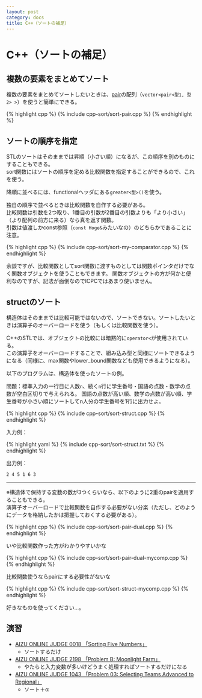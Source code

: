 ```yaml
---
layout: post
category: docs
title: C++（ソートの補足）
---
```



C++（ソートの補足）
================

複数の要素をまとめてソート
--------------------------

複数の要素をまとめてソートしたいときは、[pair](../cpp2#pair)の配列（`vector<pair<型1, 型2> >`）を使うと簡単にできる。

{% highlight cpp %}
{% include cpp-sort/sort-pair.cpp %}
{% endhighlight %}


ソートの順序を指定
------------------

STLのソートはそのままでは昇順（小さい順）になるが、この順序を別のものにすることもできる。  
sort関数にはソートの順序を定める比較関数を指定することができるので、これを使う。

降順に並べるには、functionalヘッダにある`greater<型>()`を使う。

独自の順序で並べるときは比較関数を自作する必要がある。  
比較関数は引数を2つ取り、1番目の引数が2番目の引数よりも「より小さい」（より配列の前方に来る）なら真を返す関数。  
引数は値渡しかconst参照（`const Hoge&`みたいなの）のどちらかであることに注意。

{% highlight cpp %}
{% include cpp-sort/sort-my-comparator.cpp %}
{% endhighlight %}

余談ですが、比較関数としてsort関数に渡すものとしては関数ポインタだけでなく関数オブジェクトを使うこともできます。
関数オブジェクトの方が何かと便利なのですが、記法が面倒なのでICPCではあまり使いません。


structのソート
--------------

構造体はそのままでは比較可能ではないので、ソートできない。ソートしたいときは演算子のオーバーロードを使う（もしくは比較関数を使う）。

C++のSTLでは、オブジェクトの比較には暗黙的に`operator<`が使用されている。  
この演算子をオーバーロードすることで、組み込み型と同様にソートできるようになる（同様に、max関数やlower_bound関数なども使用できるようになる）。

以下のプログラムは、構造体を使ったソートの例。

問題：標準入力の一行目に人数`n`、続く`n`行に学生番号・国語の点数・数学の点数が空白区切りで与えられる。  国語の点数が高い順、数学の点数が高い順、学生番号が小さい順にソートしてn人分の学生番号を1行に出力せよ。

{% highlight cpp %}
{% include cpp-sort/sort-struct.cpp %}
{% endhighlight %}

入力例：

{% highlight yaml %}
{% include cpp-sort/sort-struct.txt %}
{% endhighlight %}

出力例：

    2 4 5 1 6 3

-----

※構造体で保持する変数の数が3つくらいなら、以下のように2重のpairを適用することもできる。  
演算子オーバーロードで比較関数を自作する必要がない分楽（ただし、どのようにデータを格納したかは把握しておくする必要がある）。


{% highlight cpp %}
{% include cpp-sort/sort-pair-dual.cpp %}
{% endhighlight %}

いや比較関数作った方がわかりやすいかな

{% highlight cpp %}
{% include cpp-sort/sort-pair-dual-mycomp.cpp %}
{% endhighlight %}

比較関数使うならpairにする必要性がないな

{% highlight cpp %}
{% include cpp-sort/sort-struct-mycomp.cpp %}
{% endhighlight %}

好きなものを使ってください…。


演習
----

- [AIZU ONLINE JUDGE 0018 「Sorting Five Numbers」](http://judge.u-aizu.ac.jp/onlinejudge/description.jsp?id=0018&lang=jp)
  - ソートするだけ
- [AIZU ONLINE JUDGE 2198 「Problem B: Moonlight Farm」](http://judge.u-aizu.ac.jp/onlinejudge/description.jsp?id=2198&lang=jp)
  - やたらと入力変数が多いけどうまく処理すればソートするだけになる
- [AIZU ONLINE JUDGE 1043 「Problem 03: Selecting Teams Advanced to Regional」](http://judge.u-aizu.ac.jp/onlinejudge/description.jsp?id=1043&lang=jp)
  - ソート＋α
